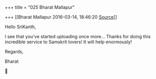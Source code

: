 +++
title = "025 Bharat Mallapur"

+++
[[Bharat Mallapur	2016-03-14, 18:46:20 [Source](https://groups.google.com/g/samskrita/c/lEK5fPdaArI)]]



Hello SriKanth,

  

I see that you've started uploading once more... Thanks for doing this incredible service to Samskrit lovers! It will help enormously!

  

Regards,

Bharat



